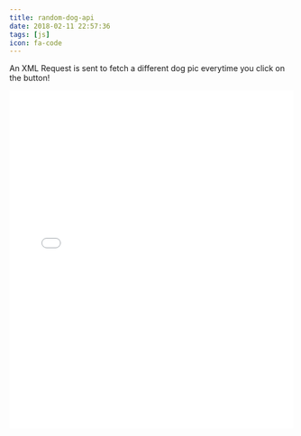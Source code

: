 ```yaml
---
title: random-dog-api
date: 2018-02-11 22:57:36
tags: [js]
icon: fa-code
---
```


An XML Request is sent to fetch a different dog pic everytime you click on the button!

<iframe width="100%" height="600" src="//jsfiddle.net/jrkon4nn/embedded/" allowpaymentrequest allowfullscreen="allowfullscreen" frameborder="0"></iframe>